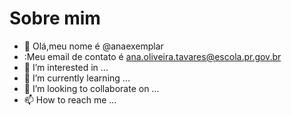 # Sobre mim
- 👋 Olá,meu nome é @anaexemplar
- :Meu email de contato é ana.oliveira.tavares@escola.pr.gov.br
- 👀 I’m interested in ...
- 🌱 I’m currently learning ...
- 💞️ I’m looking to collaborate on ...
- 📫 How to reach me ...

<!---
anaexemplar/anaexemplar is a ✨ special ✨ repository because its `README.md` (this file) appears on your GitHub profile.
You can click the Preview link to take a look at your changes.
--->
